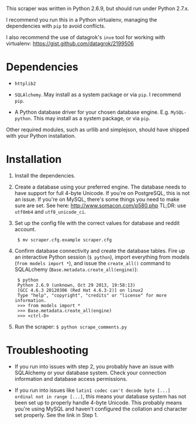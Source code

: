 This scraper was written in Python 2.6.9, but should run under Python 2.7.x.

I recommend you run this in a Python virtualenv, managing the dependencies with `pip` to avoid conflicts.

I also recommend the use of datagrok's `inve` tool for working with virtualenv: https://gist.github.com/datagrok/2199506

# Dependencies

- `httplib2`

- `SQLAlchemy`. May install as a system package or via `pip`. I recommend `pip`.

- A Python database driver for your chosen database engine. E.g. `MySQL-python`. This may install as a system package, or via `pip`.

Other required modules, such as urllib and simplejson, should have shipped with your Python installation.


# Installation

1. Install the dependencies.

2. Create a database using your preferred engine.
   The database needs to have support for full 4-byte Unicode. If you're on PostgreSQL, this is not an issue. If you're on MySQL,
   there's some things you need to make sure are set. See here: http://www.somacon.com/p580.php TL;DR: use `utf8mb4` and `utf8_unicode_ci`.

3. Set up the config file with the correct values for database and reddit account.

        $ mv scraper.cfg.example scraper.cfg

3. Confirm database connectivity and create the database tables.
   Fire up an interactive Python session (`$ python`), import everything from models (`from models import *`), and issue the `create_all()` command to SQLALchemy (`Base.metadata.create_all(engine)`):
   
        $ python
        Python 2.6.9 (unknown, Oct 29 2013, 19:58:13) 
        [GCC 4.6.3 20120306 (Red Hat 4.6.3-2)] on linux2
        Type "help", "copyright", "credits" or "license" for more information.
        >>> from models import *
        >>> Base.metadata.create_all(engine)
        >>> <ctrl-D>

4. Run the scraper: `$ python scrape_comments.py`


# Troubleshooting

- If you run into issues with step 2, you probably have an issue with SQLAlchemy or your database system. Check your connection information and database access permissions.

- If you run into issues like `latin1 codec can't decode byte [...] ordinal not in range [...]`, this means your database system has not been set up to properly handle 4-byte Unicode.
  This probably means you're using MySQL and haven't configured the collation and character set properly. See the link in Step 1.
  
